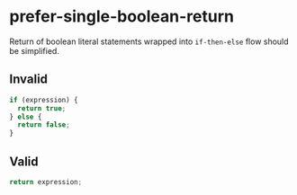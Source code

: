 # prefer-single-boolean-return

Return of boolean literal statements wrapped into `if-then-else` flow should be simplified.

## Invalid

<!-- eslint-skip -->
```js invalid
if (expression) {
  return true;
} else {
  return false;
}
```

## Valid

```js valid
return expression;
```
